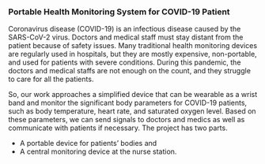 ### Portable Health Monitoring System for COVID-19 Patient ###

Coronavirus disease (COVID-19) is an infectious disease caused by the SARS-CoV-2
virus. Doctors and medical staff must stay distant from the patient because of safety
issues. Many traditional health monitoring devices are regularly used in hospitals, but
they are mostly expensive, non-portable, and used for patients with severe conditions.
During this pandemic, the doctors and medical staffs are not enough on the count, and
they struggle to care for all the patients.

So, our work approaches a simplified device that can be wearable as a wrist band and
monitor the significant body parameters for COVID-19 patients, such as body
temperature, heart rate, and saturated oxygen level. Based on these parameters, we
can send signals to doctors and medics as well as communicate with patients if
necessary.
The project has two parts.
- A portable device for patients’ bodies and
- A central monitoring device at the nurse station.

